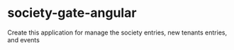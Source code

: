 # society-gate-angular
Create this application for manage the society entries, new tenants entries, and events
